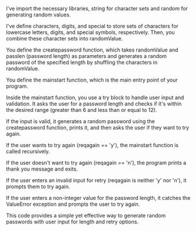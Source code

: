 I've import the necessary libraries, string for character sets and random for generating random values.

I've define characters, digits, and special to store sets of characters for lowercase letters, digits, and special symbols, respectively. Then, you combine these character sets into randomValue.

You define the createpassword function, which takes randomValue and passlen (password length) as parameters and generates a random password of the specified length by shuffling the characters in randomValue.

You define the mainstart function, which is the main entry point of your program.

Inside the mainstart function, you use a try block to handle user input and validation. It asks the user for a password length and checks if it's within the desired range (greater than 6 and less than or equal to 12).

If the input is valid, it generates a random password using the createpassword function, prints it, and then asks the user if they want to try again.

If the user wants to try again (reqagain == 'y'), the mainstart function is called recursively.

If the user doesn't want to try again (reqagain == 'n'), the program prints a thank you message and exits.

If the user enters an invalid input for retry (reqagain is neither 'y' nor 'n'), it prompts them to try again.

If the user enters a non-integer value for the password length, it catches the ValueError exception and prompts the user to try again.

This code provides a simple yet effective way to generate random passwords with user input for length and retry options.
